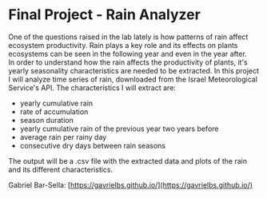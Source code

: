 # Final Project - Rain Analyzer

One of the questions raised in the lab lately is how patterns of rain affect ecosystem productivity.
Rain plays a key role and its effects on plants ecosystems can be seen in the following year and even in the year after.  
In order to understand how the rain affects the productivity of plants, it's yearly seasonality characteristics are needed to be extracted.
In this project I will analyze time series of rain, downloaded from the Israel Meteorological Service's API.
The characteristics I will extract are: 
- yearly cumulative rain
- rate of accumulation
- season duration
- yearly cumulative rain of the previous year two years before
- average rain per rainy day
- consecutive dry days between rain seasons

 The output will be a .csv file with the extracted data and plots of the rain and its different characteristics.

 Gabriel Bar-Sella: [https://gavrielbs.github.io/](https://gavrielbs.github.io/)
 
